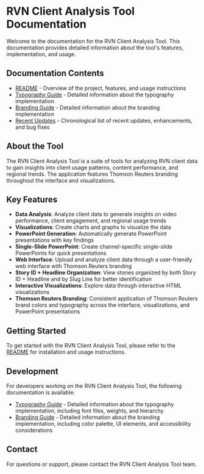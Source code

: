 # RVN Client Analysis Tool Documentation

Welcome to the documentation for the RVN Client Analysis Tool. This documentation provides detailed information about the tool's features, implementation, and usage.

## Documentation Contents

- [README](../README.md) - Overview of the project, features, and usage instructions
- [Typography Guide](typography.md) - Detailed information about the typography implementation
- [Branding Guide](branding.md) - Detailed information about the branding implementation
- [Recent Updates](recent_updates.md) - Chronological list of recent updates, enhancements, and bug fixes

## About the Tool

The RVN Client Analysis Tool is a suite of tools for analyzing RVN client data to gain insights into client usage patterns, content performance, and regional trends. The application features Thomson Reuters branding throughout the interface and visualizations.

## Key Features

- **Data Analysis**: Analyze client data to generate insights on video performance, client engagement, and regional usage trends
- **Visualizations**: Create charts and graphs to visualize the data
- **PowerPoint Generation**: Automatically generate PowerPoint presentations with key findings
- **Single-Slide PowerPoint**: Create channel-specific single-slide PowerPoints for quick presentations
- **Web Interface**: Upload and analyze client data through a user-friendly web interface with Thomson Reuters branding
- **Story ID + Headline Organization**: View stories organized by both Story ID + Headline and by Slug Line for better identification
- **Interactive Visualizations**: Explore data through interactive HTML visualizations
- **Thomson Reuters Branding**: Consistent application of Thomson Reuters brand colors and typography across the interface, visualizations, and PowerPoint presentations

## Getting Started

To get started with the RVN Client Analysis Tool, please refer to the [README](../README.md) for installation and usage instructions.

## Development

For developers working on the RVN Client Analysis Tool, the following documentation is available:

- [Typography Guide](typography.md) - Detailed information about the typography implementation, including font files, weights, and hierarchy
- [Branding Guide](branding.md) - Detailed information about the branding implementation, including color palette, UI elements, and accessibility considerations

## Contact

For questions or support, please contact the RVN Client Analysis Tool team.
